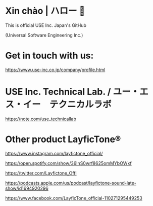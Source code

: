 # Xin chào | ハロー 👋
This is official USE Inc. Japan's GitHub

(Universal Software Engineering Inc.)

# Get in touch with us:

https://www.use-inc.co.jp/company/profile.html

# USE Inc. Technical Lab. / ユー・エス・イー　テクニカルラボ
https://note.com/use_technicallab


# Other product LayficTone®

https://www.instagram.com/layfictone_official/

https://open.spotify.com/show/36InS0wrf8625omMYbOWxf

https://twitter.com/Layfictone_Offi

https://podcasts.apple.com/us/podcast/layfictone-sound-late-show/id1694920296

https://www.facebook.com/LayficTone_official-110271295449253
